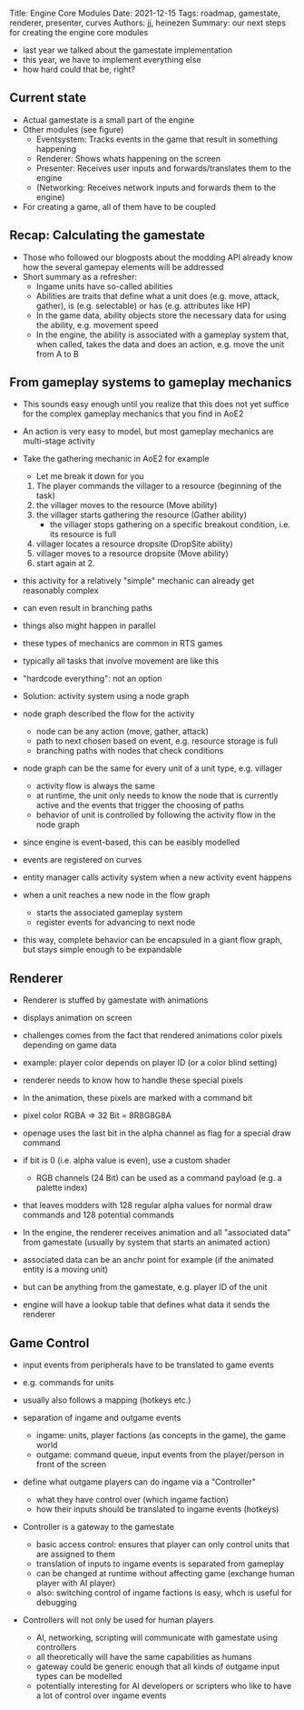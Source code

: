 Title: Engine Core Modules
Date: 2021-12-15
Tags: roadmap, gamestate, renderer, presenter, curves
Authors: jj, heinezen
Summary: our next steps for creating the engine core modules

- last year we talked about the gamestate implementation
- this year, we have to implement everything else
- how hard could that be, right?

## Current state

- Actual gamestate is a small part of the engine
- Other modules (see figure)
    - Eventsystem: Tracks events in the game that result in something happening
    - Renderer: Shows whats happening on the screen
    - Presenter: Receives user inputs and forwards/translates them to the engine
    - (Networking: Receives network inputs and forwards them to the engine)
- For creating a game, all of them have to be coupled

## Recap: Calculating the gamestate

- Those who followed our blogposts about the modding API already know how the several gamepay elements will be addressed
- Short summary as a refresher:
    - Ingame units have so-called abilities
    - Abilities are traits that define what a unit does (e.g. move, attack, gather), is (e.g. selectable) or has (e.g. attributes like HP)
    - In the game data, ability objects store the necessary data for using the ability, e.g. movement speed
    - In the engine, the ability is associated with a gameplay system that, when called, takes the data and does an action, e.g. move the unit from A to B

## From gameplay systems to gameplay mechanics

- This sounds easy enough until you realize that this does not yet suffice for the complex gameplay mechanics that you find in AoE2
- An action is very easy to model, but most gameplay mechanics are multi-stage activity
- Take the gathering mechanic in AoE2 for example
    - Let me break it down for you
    1. The player commands the villager to a resource (beginning of the task)
    2. the villager moves to the resource (Move ability)
    3. the villager starts gathering the resource (Gather ability)
        - the villager stops gathering on a specific breakout condition, i.e. its resource is full
    4. villager locates a resource dropsite (DropSite ability)
    5. villager moves to a resource dropsite (Move ability)
    6. start again at 2.
- this activity for a relatively "simple" mechanic can already get reasonably complex
- can even result in branching paths
- things also might happen in parallel

- these types of mechanics are common in RTS games
- typically all tasks that involve movement are like this
- "hardcode everything": not an option

- Solution: activity system using a node graph
- node graph described the flow for the activity
    - node can be any action (move, gather, attack)
    - path to next chosen based on event, e.g. resource storage is full
    - branching paths with nodes that check conditions
- node graph can be the same for every unit of a unit type, e.g. villager
    - activity flow is always the same
    - at runtime, the unit only needs to know the node that is currently active and the events that trigger the choosing of paths
    - behavior of unit is controlled by following the activity flow in the node graph

- since engine is event-based, this can be easibly modelled
- events are registered on curves
- entity manager calls activity system when a new activity event happens
- when a unit reaches a new node in the flow graph
    - starts the associated gameplay system
    - register events for advancing to next node
- this way, complete behavior can be encapsuled in a giant flow graph, but stays simple enough to be expandable

## Renderer

- Renderer is stuffed by gamestate with animations
- displays animation on screen

- challenges comes from the fact that rendered animations color pixels depending on game data
- example: player color depends on player ID (or a color blind setting)
- renderer needs to know how to handle these special pixels

- In the animation, these pixels are marked with a command bit
- pixel color RGBA => 32 Bit = 8R8G8G8A
- openage uses the last bit in the alpha channel as flag for a special draw command
- if bit is 0 (i.e. alpha value is even), use a custom shader
    - RGB channels (24 Bit) can be used as a command payload (e.g. a palette index)
- that leaves modders with 128 regular alpha values for normal draw commands and 128 potential commands

- In the engine, the renderer receives animation and all "associated data" from gamestate (usually by system that starts an animated action)
- associated data can be an anchr point for example (if the animated entity is a moving unit)
- but can be anything from the gamestate, e.g. player ID of the unit
- engine will have a lookup table that defines what data it sends the renderer

## Game Control

- input events from peripherals have to be translated to game events
- e.g. commands for units
- usually also follows a mapping (hotkeys etc.)
- separation of ingame and outgame events
    - ingame: units, player factions (as concepts in the game), the game world
    - outgame: command queue, input events from the player/person in front of the screen

- define what outgame players can do ingame via a "Controller"
    - what they have control over (which ingame faction)
    - how their inputs should be translated to ingame events (hotkeys)
- Controller is a gateway to the gamestate
    - basic access control: ensures that player can only control units that are assigned to them
    - translation of inputs to ingame events is separated from gameplay
    - can be changed at runtime without affecting game (exchange human player with AI player)
    - also: switching control of ingame factions is easy, whch is useful for debugging
- Controllers will not only be used for human players
    - AI, networking, scripting will communicate with gamestate using controllers
    - all theoretically will have the same capabilities as humans
    - gateway could be generic enough that all kinds of outgame input types can be modelled
    - potentially interesting for AI developers or scripters who like to have a lot of control over ingame events
